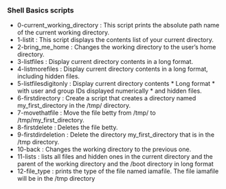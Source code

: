 ### Shell Basics scripts
* 0-current_working_directory
: This script prints the absolute path name of the current working directory.
* 1-listit
: This script displays the contents list of your current directory.
* 2-bring_me_home
: Changes the working directory to the user’s home directory.
* 3-listfiles
: Display current directory contents in a long format.
* 4-listmorefiles
: Display current directory contents in a long format, including hidden files.
* 5-listfilesdigitonly
: Display current directory contents * Long format * with user and group IDs displayed numerically * and hidden files.
* 6-firstdirectory
: Create a script that creates a directory named my_first_directory in the /tmp/ directory.
* 7-movethatfile
: Move the file betty from /tmp/ to /tmp/my_first_directory.
* 8-firstdelete
: Deletes the file betty.
* 9-firstdirdeletion
: Delete the directory my_first_directory that is in the /tmp directory.
* 10-back
: Changes the working directory to the previous one.
* 11-lists
:  lists all files and hidden ones in the current directory and the parent of the working directory and the /boot directory in long format
* 12-file_type
:  prints the type of the file named iamafile. The file iamafile will be in the /tmp directory
